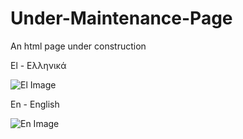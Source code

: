 # Under-Maintenance-Page

An html page under construction

El - Ελληνικά

![El Image](https://github.com/divhav/Under-Maintenance-Page/blob/main/el_page.PNG)

En - English

![En Image](https://github.com/divhav/Under-Maintenance-Page/blob/main/en_page.PNG)

